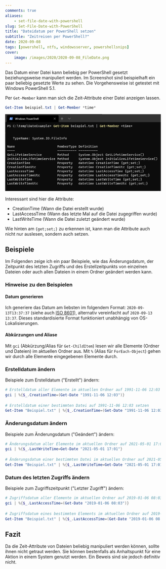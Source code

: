 ```yaml
---
comments: true
aliases:
    - set-file-date-with-powershell
slug: Set-File-Date-with-PowerShell
title: "Dateidatum per PowerShell setzen"
subtitle: "Zeitreisen per PowerShell?"
date: 2020-09-08
tags: [powershell, ntfs, windowsserver, powershellsnips]
cover:
    image: /images/2020/2020-09-08_FileDate.png
---
```


Das Datum einer Datei kann beliebig per PowerShell gesetzt beziehungsweise manipuliert werden. Im Screenshot sind beispielhaft ein paar beliebig gesetzte Werte zu sehen. Die Vorgehensweise ist getestet mit Windows PowerShell 5.1.

Per `Get-Member` kann man sich die Zeit-Attribute einer Datei anzeigen lassen.

```powershell
Get-Item beispiel.txt | Get-Member *time*
```

![Dateidatums-Attribute anzeigen](/images/2020/2020-09-08_DateAttributes.png "Dateidatums-Attribute anzeigen")

Interessant sind hier die Attribute:

-   CreationTime (Wann die Datei erstellt wurde)
-   LastAccessTime (Wann das letzte Mal auf die Datei zugegriffen wurde)
-   LastWriteTime (Wann die Datei zuletzt geändert wurde)

Wie hinten am `{get;set;}` zu erkennen ist, kann man die Attribute auch nicht nur auslesen, sondern auch setzen.

## Beispiele

Im Folgenden zeige ich ein paar Beispiele, wie das Änderungsdatum, der Zeitpunkt des letzten Zugriffs und des Erstellzeitpunkts von einzelnen Dateien oder auch allen Dateien in einem Ordner geändert werden kann.

### Hinweise zu den Beispielen

#### Datum generieren

Ich generiere das Datum am liebsten im folgendem Format: `2020-09-13T13:37:37` (siehe auch [ISO 8601](https://de.wikipedia.org/wiki/ISO_8601#:~:text=Das%20%C3%BCblichste%20Zeitformat%20der%20Norm,%2D14T23%3A34%3A30.)), alternativ vereinfacht auf `2020-09-13 13:37`. Dieses standardisierte Format funktioniert unabhängig von OS-Lokalisierungen.

#### Abkürzungen und Aliase

Mit `gci` (Abkürzung/Alias für `Get-ChildItem`) lesen wir alle Elemente (Ordner und Dateien) im aktuellen Ordner aus.
Mit `%` (Alias für `ForEach-Object`) gehen wir durch alle Elemente eingegebenen Elemente durch.

### Erstelldatum ändern

Beispiele zum Erstelldatum ("Erstellt") ändern:

```powershell
# Erstelldatum aller Elemente im aktuellen Ordner auf 1991-11-06 12:03 setzen
gci | %{$_.CreationTime=(Get-Date "1991-11-06 12:03")}

# Erstelldatum einer bestimmten Datei auf 1991-11-06 12:03 setzen
Get-Item "Beispiel.txt" | %{$_.CreationTime=(Get-Date "1991-11-06 12:03")}
```

### Änderungsdatum ändern

Beispiele zum Änderungsdatum ("Geändert") ändern:

```powershell
# Änderungsdatum aller Elemente im aktuellen Ordner auf 2021-05-01 17:01 setzen
gci | %{$_.LastWriteTime=Get-Date "2021-05-01 17:01"}

# Änderungsdatum einer bestimmten Datei im aktuellen Ordner auf 2021-05-01 17:01 setzen
Get-Item "Beispiel.txt" | %{$_.LastWriteTime=Get-Date "2021-05-01 17:01"}
```

### Datum des letzten Zugriffs ändern

Beispiele zum Zugriffszeitpunkt ("Letzter Zugriff") ändern:

```powershell
# Zugriffsdatum aller Elemente im aktuellen Ordner auf 2019-01-06 08:03 setzen
gci | %{$_.LastAccessTime=(Get-Date "2019-01-06 08:03")}

# Zugriffsdatum eines bestimmten Elements im aktuellen Ordner auf 2019-01-06 08:03 setzen
Get-Item "Beispiel.txt" | %{$_.LastAccessTime=(Get-Date "2019-01-06 08:03")}
```

## Fazit

Da die Zeit-Attribute von Dateien beliebig manipuliert werden können, sollte ihnen nicht getraut werden. Sie können bestenfalls als Anhaltspunkt für eine Aktion in einem System genutzt werden. Ein Beweis sind sie jedoch definitiv nicht.
